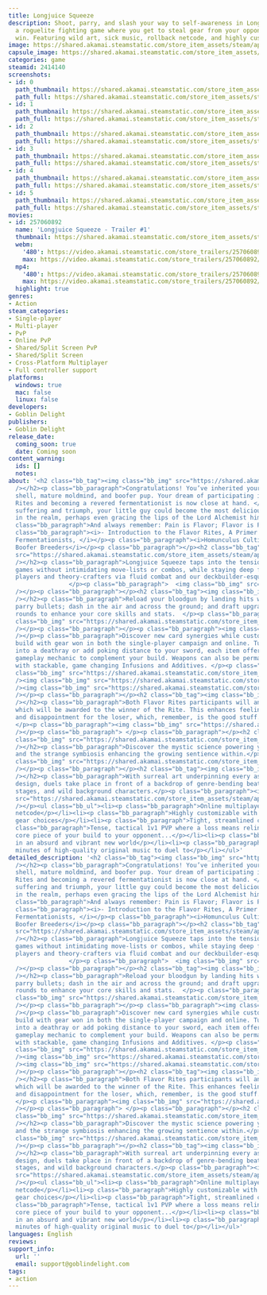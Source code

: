 ```yaml
---
title: Longjuice Squeeze
description: Shoot, parry, and slash your way to self-awareness in Longjuice Squeeze,
  a roguelite fighting game where you get to steal gear from your opponent when you
  win. Featuring wild art, sick music, rollback netcode, and highly customizable fighters.
image: https://shared.akamai.steamstatic.com/store_item_assets/steam/apps/2414140/header.jpg?t=1729567290
capsule_image: https://shared.akamai.steamstatic.com/store_item_assets/steam/apps/2414140/381cf8cf479863b27b84811b559aa60c0915dfa2/capsule_231x87.jpg?t=1729567290
categories: game
steamid: 2414140
screenshots:
- id: 0
  path_thumbnail: https://shared.akamai.steamstatic.com/store_item_assets/steam/apps/2414140/ss_2c47d6089d52d2364c6b0db9f4cd00b36604ffd7.600x338.jpg?t=1729567290
  path_full: https://shared.akamai.steamstatic.com/store_item_assets/steam/apps/2414140/ss_2c47d6089d52d2364c6b0db9f4cd00b36604ffd7.1920x1080.jpg?t=1729567290
- id: 1
  path_thumbnail: https://shared.akamai.steamstatic.com/store_item_assets/steam/apps/2414140/ss_a68598b4307533dcdb6d3a2d57615bb1893edd2e.600x338.jpg?t=1729567290
  path_full: https://shared.akamai.steamstatic.com/store_item_assets/steam/apps/2414140/ss_a68598b4307533dcdb6d3a2d57615bb1893edd2e.1920x1080.jpg?t=1729567290
- id: 2
  path_thumbnail: https://shared.akamai.steamstatic.com/store_item_assets/steam/apps/2414140/ss_01e6a64352fd8c632baac9626419a4b02313df01.600x338.jpg?t=1729567290
  path_full: https://shared.akamai.steamstatic.com/store_item_assets/steam/apps/2414140/ss_01e6a64352fd8c632baac9626419a4b02313df01.1920x1080.jpg?t=1729567290
- id: 3
  path_thumbnail: https://shared.akamai.steamstatic.com/store_item_assets/steam/apps/2414140/ss_1ad3e3c6f2df99f95aa4db09af745d8b82c8a492.600x338.jpg?t=1729567290
  path_full: https://shared.akamai.steamstatic.com/store_item_assets/steam/apps/2414140/ss_1ad3e3c6f2df99f95aa4db09af745d8b82c8a492.1920x1080.jpg?t=1729567290
- id: 4
  path_thumbnail: https://shared.akamai.steamstatic.com/store_item_assets/steam/apps/2414140/ss_e2923197562ce49d5b62fd3d8973992a1a187b18.600x338.jpg?t=1729567290
  path_full: https://shared.akamai.steamstatic.com/store_item_assets/steam/apps/2414140/ss_e2923197562ce49d5b62fd3d8973992a1a187b18.1920x1080.jpg?t=1729567290
- id: 5
  path_thumbnail: https://shared.akamai.steamstatic.com/store_item_assets/steam/apps/2414140/ss_579dd8e3cfa0ee5e7988ba1ddc466ebcb6723f12.600x338.jpg?t=1729567290
  path_full: https://shared.akamai.steamstatic.com/store_item_assets/steam/apps/2414140/ss_579dd8e3cfa0ee5e7988ba1ddc466ebcb6723f12.1920x1080.jpg?t=1729567290
movies:
- id: 257060892
  name: 'Longjuice Squeeze - Trailer #1'
  thumbnail: https://shared.akamai.steamstatic.com/store_item_assets/steam/apps/257060892/d622808460aa4742b09991981d2b3f46f3c860a5/movie_600x337.jpg?t=1728390092
  webm:
    '480': https://video.akamai.steamstatic.com/store_trailers/257060892/movie480_vp9.webm?t=1728390092
    max: https://video.akamai.steamstatic.com/store_trailers/257060892/movie_max_vp9.webm?t=1728390092
  mp4:
    '480': https://video.akamai.steamstatic.com/store_trailers/257060892/movie480.mp4?t=1728390092
    max: https://video.akamai.steamstatic.com/store_trailers/257060892/movie_max.mp4?t=1728390092
  highlight: true
genres:
- Action
steam_categories:
- Single-player
- Multi-player
- PvP
- Online PvP
- Shared/Split Screen PvP
- Shared/Split Screen
- Cross-Platform Multiplayer
- Full controller support
platforms:
  windows: true
  mac: false
  linux: false
developers:
- Goblin Delight
publishers:
- Goblin Delight
release_date:
  coming_soon: true
  date: Coming soon
content_warning:
  ids: []
  notes:
about: '<h2 class="bb_tag"><img class="bb_img" src="https://shared.akamai.steamstatic.com/store_item_assets/steam/apps/2414140/extras/header_welcome_typed.png?t=1729567290"
  /></h2><p class="bb_paragraph">Congratulations! You’ve inherited your first homunculus
  shell, mature moldmind, and boofer pup. Your dream of participating in the Flavor
  Rites and becoming a revered fermentationist is now close at hand. </p><p class="bb_paragraph">Through
  suffering and triumph, your little guy could become the most delicious longjuice
  in the realm, perhaps even gracing the lips of the Lord Alchemist himself...</p><p
  class="bb_paragraph">And always remember: Pain is Flavor; Flavor is Pain.</p><p
  class="bb_paragraph"><i>- Introduction to the Flavor Rites, A Primer for Fledgling
  Fermentationists, </i></p><p class="bb_paragraph"><i>Homunculus Cultivators, and
  Boofer Breeders</i></p><p class="bb_paragraph"></p><h2 class="bb_tag"><img class="bb_img"
  src="https://shared.akamai.steamstatic.com/store_item_assets/steam/apps/2414140/extras/header_simplekit.png?t=1729567290"
  /></h2><p class="bb_paragraph">Longjuice Squeeze taps into the tension of fighting
  games without intimidating move-lists or combos, while staying deep for experienced
  players and theory-crafters via fluid combat and our deckbuilder-esque upgrade system. 
                 </p><p class="bb_paragraph">  <img class="bb_img" src="https://shared.akamai.steamstatic.com/store_item_assets/steam/apps/2414140/extras/cardflip-resize.gif?t=1729567290"
  /></p><p class="bb_paragraph"></p><h2 class="bb_tag"><img class="bb_img" src="https://shared.akamai.steamstatic.com/store_item_assets/steam/apps/2414140/extras/header_slashanddash.png?t=1729567290"
  /></h2><p class="bb_paragraph">Reload your bloodgun by landing hits with your sword;
  parry bullets; dash in the air and across the ground; and draft upgrades between
  rounds to enhance your core skills and stats.  </p><p class="bb_paragraph"> <img
  class="bb_img" src="https://shared.akamai.steamstatic.com/store_item_assets/steam/apps/2414140/extras/throne-room.gif?t=1729567290"
  /></p><p class="bb_paragraph"></p><p class="bb_paragraph"><img class="bb_img" src="https://shared.akamai.steamstatic.com/store_item_assets/steam/apps/2414140/extras/header_homonculi.png?t=1729567290"
  /></p><p class="bb_paragraph">Discover new card synergies while customizing your
  build with gear won in both the single-player campaign and online. Turn your bloodgun
  into a deathray or add poking distance to your sword, each item offering a unique
  gameplay mechanic to complement your build. Weapons can also be permanently enhanced
  with stackable, game changing Infusions and Additives. </p><p class="bb_paragraph"><img
  class="bb_img" src="https://shared.akamai.steamstatic.com/store_item_assets/steam/apps/2414140/extras/Bullet_Idle.gif?t=1729567290"
  /><img class="bb_img" src="https://shared.akamai.steamstatic.com/store_item_assets/steam/apps/2414140/extras/Bullet_PoweredUp.gif?t=1729567290"
  /><img class="bb_img" src="https://shared.akamai.steamstatic.com/store_item_assets/steam/apps/2414140/extras/Bullet_Hemotoxin_PoweredUp.gif?t=1729567290"
  /></p><p class="bb_paragraph"></p><h2 class="bb_tag"><img class="bb_img" src="https://shared.akamai.steamstatic.com/store_item_assets/steam/apps/2414140/extras/header_immortality.png?t=1729567290"
  /></h2><p class="bb_paragraph">Both Flavor Rites participants will ante an item,
  which will be awarded to the winner of the Rite. This enhances feelings of loss
  and disappointment for the loser, which, remember, is the good stuff. </p><p class="bb_paragraph">
  </p><p class="bb_paragraph"><img class="bb_img" src="https://shared.akamai.steamstatic.com/store_item_assets/steam/apps/2414140/extras/special.gif?t=1729567290"
  /></p><p class="bb_paragraph"> </p><p class="bb_paragraph"></p><h2 class="bb_tag"><img
  class="bb_img" src="https://shared.akamai.steamstatic.com/store_item_assets/steam/apps/2414140/extras/header_weirdnewworld.png?t=1729567290"
  /></h2><p class="bb_paragraph">Discover the mystic science powering your homunculi
  and the strange symbiosis enhancing the growing sentience within.</p><p class="bb_paragraph"><img
  class="bb_img" src="https://shared.akamai.steamstatic.com/store_item_assets/steam/apps/2414140/extras/NPC_Alchemist-dunk2.gif?t=1729567290"
  /></p><p class="bb_paragraph"></p><h2 class="bb_tag"><img class="bb_img" src="https://shared.akamai.steamstatic.com/store_item_assets/steam/apps/2414140/extras/header_surreal.png?t=1729567290"
  /></h2><p class="bb_paragraph">With surreal art underpinning every aspect of the
  design, duels take place in front of a backdrop of genre-bending beats, glitched-out-but-gorgeous
  stages, and wild background characters.</p><p class="bb_paragraph"><img class="bb_img"
  src="https://shared.akamai.steamstatic.com/store_item_assets/steam/apps/2414140/extras/NPC_Astral_Deer.gif?t=1729567290"
  /></p><ul class="bb_ul"><li><p class="bb_paragraph">Online multiplayer with rollback
  netcode</p></li><li><p class="bb_paragraph">Highly customizable with meaningful
  gear choices</p></li><li><p class="bb_paragraph">Tight, streamlined controls</p></li><li><p
  class="bb_paragraph">Tense, tactical 1v1 PVP where a loss means relinquishing a
  core piece of your build to your opponent...</p></li><li><p class="bb_paragraph">Set
  in an absurd and vibrant new world</p></li><li><p class="bb_paragraph">Dozens of
  minutes of high-quality original music to duel to</p></li></ul>'
detailed_description: '<h2 class="bb_tag"><img class="bb_img" src="https://shared.akamai.steamstatic.com/store_item_assets/steam/apps/2414140/extras/header_welcome_typed.png?t=1729567290"
  /></h2><p class="bb_paragraph">Congratulations! You’ve inherited your first homunculus
  shell, mature moldmind, and boofer pup. Your dream of participating in the Flavor
  Rites and becoming a revered fermentationist is now close at hand. </p><p class="bb_paragraph">Through
  suffering and triumph, your little guy could become the most delicious longjuice
  in the realm, perhaps even gracing the lips of the Lord Alchemist himself...</p><p
  class="bb_paragraph">And always remember: Pain is Flavor; Flavor is Pain.</p><p
  class="bb_paragraph"><i>- Introduction to the Flavor Rites, A Primer for Fledgling
  Fermentationists, </i></p><p class="bb_paragraph"><i>Homunculus Cultivators, and
  Boofer Breeders</i></p><p class="bb_paragraph"></p><h2 class="bb_tag"><img class="bb_img"
  src="https://shared.akamai.steamstatic.com/store_item_assets/steam/apps/2414140/extras/header_simplekit.png?t=1729567290"
  /></h2><p class="bb_paragraph">Longjuice Squeeze taps into the tension of fighting
  games without intimidating move-lists or combos, while staying deep for experienced
  players and theory-crafters via fluid combat and our deckbuilder-esque upgrade system. 
                 </p><p class="bb_paragraph">  <img class="bb_img" src="https://shared.akamai.steamstatic.com/store_item_assets/steam/apps/2414140/extras/cardflip-resize.gif?t=1729567290"
  /></p><p class="bb_paragraph"></p><h2 class="bb_tag"><img class="bb_img" src="https://shared.akamai.steamstatic.com/store_item_assets/steam/apps/2414140/extras/header_slashanddash.png?t=1729567290"
  /></h2><p class="bb_paragraph">Reload your bloodgun by landing hits with your sword;
  parry bullets; dash in the air and across the ground; and draft upgrades between
  rounds to enhance your core skills and stats.  </p><p class="bb_paragraph"> <img
  class="bb_img" src="https://shared.akamai.steamstatic.com/store_item_assets/steam/apps/2414140/extras/throne-room.gif?t=1729567290"
  /></p><p class="bb_paragraph"></p><p class="bb_paragraph"><img class="bb_img" src="https://shared.akamai.steamstatic.com/store_item_assets/steam/apps/2414140/extras/header_homonculi.png?t=1729567290"
  /></p><p class="bb_paragraph">Discover new card synergies while customizing your
  build with gear won in both the single-player campaign and online. Turn your bloodgun
  into a deathray or add poking distance to your sword, each item offering a unique
  gameplay mechanic to complement your build. Weapons can also be permanently enhanced
  with stackable, game changing Infusions and Additives. </p><p class="bb_paragraph"><img
  class="bb_img" src="https://shared.akamai.steamstatic.com/store_item_assets/steam/apps/2414140/extras/Bullet_Idle.gif?t=1729567290"
  /><img class="bb_img" src="https://shared.akamai.steamstatic.com/store_item_assets/steam/apps/2414140/extras/Bullet_PoweredUp.gif?t=1729567290"
  /><img class="bb_img" src="https://shared.akamai.steamstatic.com/store_item_assets/steam/apps/2414140/extras/Bullet_Hemotoxin_PoweredUp.gif?t=1729567290"
  /></p><p class="bb_paragraph"></p><h2 class="bb_tag"><img class="bb_img" src="https://shared.akamai.steamstatic.com/store_item_assets/steam/apps/2414140/extras/header_immortality.png?t=1729567290"
  /></h2><p class="bb_paragraph">Both Flavor Rites participants will ante an item,
  which will be awarded to the winner of the Rite. This enhances feelings of loss
  and disappointment for the loser, which, remember, is the good stuff. </p><p class="bb_paragraph">
  </p><p class="bb_paragraph"><img class="bb_img" src="https://shared.akamai.steamstatic.com/store_item_assets/steam/apps/2414140/extras/special.gif?t=1729567290"
  /></p><p class="bb_paragraph"> </p><p class="bb_paragraph"></p><h2 class="bb_tag"><img
  class="bb_img" src="https://shared.akamai.steamstatic.com/store_item_assets/steam/apps/2414140/extras/header_weirdnewworld.png?t=1729567290"
  /></h2><p class="bb_paragraph">Discover the mystic science powering your homunculi
  and the strange symbiosis enhancing the growing sentience within.</p><p class="bb_paragraph"><img
  class="bb_img" src="https://shared.akamai.steamstatic.com/store_item_assets/steam/apps/2414140/extras/NPC_Alchemist-dunk2.gif?t=1729567290"
  /></p><p class="bb_paragraph"></p><h2 class="bb_tag"><img class="bb_img" src="https://shared.akamai.steamstatic.com/store_item_assets/steam/apps/2414140/extras/header_surreal.png?t=1729567290"
  /></h2><p class="bb_paragraph">With surreal art underpinning every aspect of the
  design, duels take place in front of a backdrop of genre-bending beats, glitched-out-but-gorgeous
  stages, and wild background characters.</p><p class="bb_paragraph"><img class="bb_img"
  src="https://shared.akamai.steamstatic.com/store_item_assets/steam/apps/2414140/extras/NPC_Astral_Deer.gif?t=1729567290"
  /></p><ul class="bb_ul"><li><p class="bb_paragraph">Online multiplayer with rollback
  netcode</p></li><li><p class="bb_paragraph">Highly customizable with meaningful
  gear choices</p></li><li><p class="bb_paragraph">Tight, streamlined controls</p></li><li><p
  class="bb_paragraph">Tense, tactical 1v1 PVP where a loss means relinquishing a
  core piece of your build to your opponent...</p></li><li><p class="bb_paragraph">Set
  in an absurd and vibrant new world</p></li><li><p class="bb_paragraph">Dozens of
  minutes of high-quality original music to duel to</p></li></ul>'
languages: English
reviews:
support_info:
  url: ''
  email: support@goblindelight.com
tags:
- action
---
```

